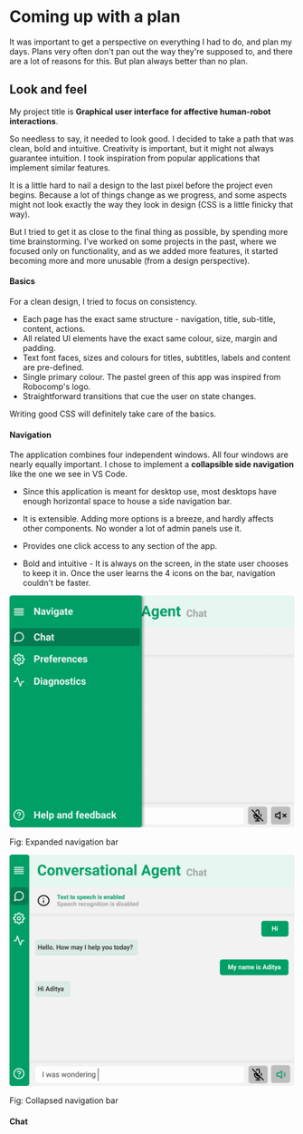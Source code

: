 # Coming up with a plan

It was important to get a perspective on everything I had to do, and plan my days. Plans very often don't pan out the way they're supposed to, and there are a lot of reasons for this. But plan always better than no plan.



## Look and feel



My project title is **Graphical user interface for affective human-robot interactions**.

So needless to say, it needed to look good. I decided to take a path that was clean, bold and intuitive. Creativity is important, but it might not always guarantee intuition. I took inspiration from popular applications that implement similar features.

It is a little hard to nail a design to the last pixel before the project even begins. Because a lot of things change as we progress, and some aspects might not look exactly the way they look in design (CSS is a little finicky that way).

But I tried to get it as close to the final thing as possible, by spending more time brainstorming. I've worked on some projects in the past, where we focused only on functionality, and as we added more features, it started becoming more and more unusable (from a design perspective).



#### Basics

For a  clean design, I tried to focus on consistency. 

- Each page has the exact same structure - navigation, title, sub-title, content, actions. 
- All related UI elements have the exact same colour, size, margin and padding. 
- Text font faces, sizes and colours for titles, subtitles, labels and content are pre-defined.
- Single primary colour. The pastel green of this app was inspired from Robocomp's logo. 
- Straightforward transitions that cue the user on state changes.

Writing good CSS will definitely take care of the basics.



#### Navigation

The application combines four independent windows. All four windows are nearly equally important. I chose to implement a **collapsible side navigation** like the one we see in VS Code.

- Since this application is meant for desktop use, most desktops have enough horizontal space to house a side navigation bar. 

- It is extensible. Adding more options is a breeze, and hardly affects other components. No wonder a lot of admin panels use it.
- Provides one click access to any section of the app.
- Bold and intuitive - It is always on the screen, in the state user chooses to keep it in. Once the user learns the 4 icons on the bar, navigation couldn't be faster.



![nav](post3.assets/nav.png)

Fig: Expanded navigation bar



![chat+tts](post3.assets/chat+tts.png)

Fig: Collapsed navigation bar



#### Chat

